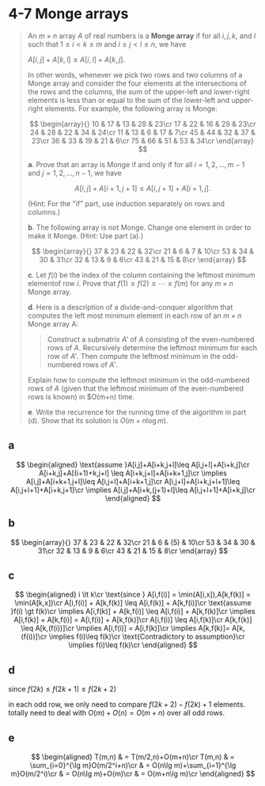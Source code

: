 # 4-7 Monge arrays

> An $m\times n$ array $A$ of real numbers is a **Monge array** if for all $i,j,k$, and $l$ such that $1\leq i <k \leq m$ and $i \leq j < l \leq n$, we have
>
> $A[i,j]+A[k,l]\leq A[i,l]+A[k,j]$.
>
> In other words, whenever we pick two rows and two columns of a Monge array and consider the four elements at the intersections of the rows and the columns, the sum of the upper-left and lower-right elements is less than or equal to the sum of the lower-left and upper-right elements. For example, the following array is Monge:
>
> $$
> \begin{array}{}
>     10 & 17 & 13 & 28 & 23\cr
>     17 & 22 & 16 & 29 & 23\cr
>     24 & 28 & 22 & 34 & 24\cr
>     11 & 13 & 6  & 17 & 7\cr
>     45 & 44 & 32 & 37 & 23\cr
>     36 & 33 & 19 & 21 & 6\cr
>     75 & 66 & 51 & 53 & 34\cr
> \end{array}
> $$
>
> **a**. Prove that an array is Monge if and only if for all $i=1,2,\dots,m-1$ and $j=1,2,\dots,n-1$, we have
>
> $$
> A[i,j]+A[i+1,j+1]\leq A[i,j+1]+A[i+1,j].
> $$
>
> (Hint: For the "if" part, use induction separately on rows and columns.)
>
> **b**. The following array is not Monge. Change one element in order to make it Monge. (Hint: Use part (a).)
>
> $$
> \begin{array}{}
> 37 & 23 & 22 & 32\cr
> 21 & 6 & 7 & 10\cr
> 53 & 34 & 30 & 31\cr
> 32 & 13 & 9 & 6\cr
> 43 & 21 & 15 & 8\cr
> \end{array}
> $$
>
> **c**. Let $f(i)$ be the index of the column containing the leftmost minimum elementof row $i$. Prove that $f(1)\leq f(2)\leq \cdots \leq f(m)$ for any $m\times n$ Monge array.
>
> **d**. Here is a description of a divide-and-conquer algorithm that computes the left most minimum element in each row of an $m\times n$ Monge array A:
>
> > Construct a submatrix $A'$ of $A$ consisting of the even-numbered rows of $A$. Recursively determine the leftmost minimum for each row of $A'$. Then compute the leftmost minimum in the odd-numbered rows of $A'$.
>
> Explain how to compute the leftmost minimum in the odd-numbered rows of $A$ (given that the leftmost minimum of the even-numbered rows is known) in $O(m+n) time.
>
> **e**. Write the recurrence for the running time of the algorithm in part (d). Show that its solution is $O(m+n\log m)$.

## **a**

$$
\begin{aligned}
    \text{assume }A[i,j]+A[i+k,j+l]\leq A[i,j+l]+A[i+k,j]\cr
    A[i+k,j]+A[(i+1)+k,j+l] \leq A[i+k,j+l]+A[i+k+1,j]\cr
    \implies A[i,j]+A[i+k+1,j+l]\leq A[i,j+l]+A[i+k+1,j]\cr
    A[i,j+l]+A[i+k,j+l+1]\leq A[i,j+l+1]+A[i+k,j+1]\cr
    \implies A[i,j]+A[i+k,(j+1)+l]\leq A[i,j+l+1]+A[i+k,j]\cr
\end{aligned}
$$

## **b**

$$
\begin{array}{}
37 & 23 & 22 & 32\cr
21 & 6 & (5) & 10\cr
53 & 34 & 30 & 31\cr
32 & 13 & 9 & 6\cr
43 & 21 & 15 & 8\cr
\end{array}
$$

## **c**

$$
\begin{aligned}
    i \lt k\cr
    \text{since } A[i,f(i)] = \min(A[i,x]),A[k,f(k)] = \min(A[k,x])\cr
    A[i,f(i)] + A[k,f(k)] \leq A[i,f(k)] + A[k,f(i)]\cr
    \text{assume }f(i) \gt f(k)\cr
    \implies A[i,f(k)] + A[k,f(i)] \leq A[i,f(i)] + A[k,f(k)]\cr
    \implies A[i,f(k)] + A[k,f(i)] = A[i,f(i)] + A[k,f(k)]\cr
    A[i,f(i)] \leq A[i,f(k)]\cr
    A[k,f(k)] \leq A[k,(f(i))]\cr
    \implies A[i,f(i)] = A[i,f(k)]\cr
    \implies A[k,f(k)]= A[k,(f(i))]\cr
    \implies f(i)\leq f(k)\cr
    \text{Contradictory to assumption}\cr
    \implies f(i)\leq f(k)\cr
\end{aligned}
$$

## **d**

since $f(2k) \leq f(2k+1)\leq f(2k+2)$

in each odd row, we only need to compare $f(2k+2)-f(2k)+1$ elements. totally need to deal with $O(m)+O(n)=O(m+n)$ over all odd rows.

## **e**

$$
\begin{aligned}
    T(m,n) & = T(m/2,n)+O(m+n)\cr
    T(m,n) & = \sum_{i=0}^{\lg m}O(m/2^i+n)\cr
    & = O(n\lg m)+\sum_{i=1}^{\lg m}O(m/2^i)\cr
    & = O(n\lg m)+O(m)\cr
    & = O(m+n\lg m)\cr
\end{aligned}
$$
